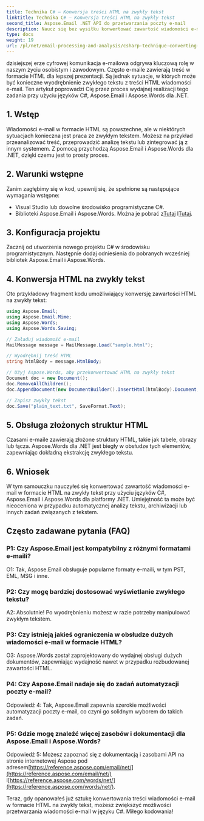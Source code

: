 ```yaml
---
title: Technika C# — Konwersja treści HTML na zwykły tekst
linktitle: Technika C# — Konwersja treści HTML na zwykły tekst
second_title: Aspose.Email .NET API do przetwarzania poczty e-mail
description: Naucz się bez wysiłku konwertować zawartość wiadomości e-mail w formacie HTML na zwykły tekst za pomocą Aspose.Email dla .NET. Szczegółowy przewodnik i kod. Przeglądaj teraz!
type: docs
weight: 19
url: /pl/net/email-processing-and-analysis/csharp-technique-converting-html-body-to-plain-text/
---
```


dzisiejszej erze cyfrowej komunikacja e-mailowa odgrywa kluczową rolę w naszym życiu osobistym i zawodowym. Często e-maile zawierają treść w formacie HTML dla lepszej prezentacji. Są jednak sytuacje, w których może być konieczne wyodrębnienie zwykłego tekstu z treści HTML wiadomości e-mail. Ten artykuł poprowadzi Cię przez proces wydajnej realizacji tego zadania przy użyciu języków C#, Aspose.Email i Aspose.Words dla .NET.

## 1. Wstęp

Wiadomości e-mail w formacie HTML są powszechne, ale w niektórych sytuacjach konieczna jest praca ze zwykłym tekstem. Możesz na przykład przeanalizować treść, przeprowadzić analizę tekstu lub zintegrować ją z innym systemem. Z pomocą przychodzą Aspose.Email i Aspose.Words dla .NET, dzięki czemu jest to prosty proces.

## 2. Warunki wstępne

Zanim zagłębimy się w kod, upewnij się, że spełnione są następujące wymagania wstępne:
- Visual Studio lub dowolne środowisko programistyczne C#.
-  Biblioteki Aspose.Email i Aspose.Words. Można je pobrać z[Tutaj](https://releases.aspose.com/email/net/) I[Tutaj](https://releases.aspose.com/words/net/).

## 3. Konfiguracja projektu

Zacznij od utworzenia nowego projektu C# w środowisku programistycznym. Następnie dodaj odniesienia do pobranych wcześniej bibliotek Aspose.Email i Aspose.Words.

## 4. Konwersja HTML na zwykły tekst

Oto przykładowy fragment kodu umożliwiający konwersję zawartości HTML na zwykły tekst:

```csharp
using Aspose.Email;
using Aspose.Email.Mime;
using Aspose.Words;
using Aspose.Words.Saving;

// Załaduj wiadomość e-mail
MailMessage message = MailMessage.Load("sample.html");

// Wyodrębnij treść HTML
string htmlBody = message.HtmlBody;

// Użyj Aspose.Words, aby przekonwertować HTML na zwykły tekst
Document doc = new Document();
doc.RemoveAllChildren();
doc.AppendDocument(new DocumentBuilder().InsertHtml(htmlBody).Document, ImportFormatMode.KeepSourceFormatting);

// Zapisz zwykły tekst
doc.Save("plain_text.txt", SaveFormat.Text);
```

## 5. Obsługa złożonych struktur HTML

Czasami e-maile zawierają złożone struktury HTML, takie jak tabele, obrazy lub łącza. Aspose.Words dla .NET jest biegły w obsłudze tych elementów, zapewniając dokładną ekstrakcję zwykłego tekstu.

## 6. Wniosek

W tym samouczku nauczyłeś się konwertować zawartość wiadomości e-mail w formacie HTML na zwykły tekst przy użyciu języków C#, Aspose.Email i Aspose.Words dla platformy .NET. Umiejętność ta może być nieoceniona w przypadku automatycznej analizy tekstu, archiwizacji lub innych zadań związanych z tekstem.

## Często zadawane pytania (FAQ)

### P1: Czy Aspose.Email jest kompatybilny z różnymi formatami e-maili?
O1: Tak, Aspose.Email obsługuje popularne formaty e-maili, w tym PST, EML, MSG i inne.

### P2: Czy mogę bardziej dostosować wyświetlanie zwykłego tekstu?
A2: Absolutnie! Po wyodrębnieniu możesz w razie potrzeby manipulować zwykłym tekstem.

### P3: Czy istnieją jakieś ograniczenia w obsłudze dużych wiadomości e-mail w formacie HTML?
O3: Aspose.Words został zaprojektowany do wydajnej obsługi dużych dokumentów, zapewniając wydajność nawet w przypadku rozbudowanej zawartości HTML.

### P4: Czy Aspose.Email nadaje się do zadań automatyzacji poczty e-mail?
Odpowiedź 4: Tak, Aspose.Email zapewnia szerokie możliwości automatyzacji poczty e-mail, co czyni go solidnym wyborem do takich zadań.

### P5: Gdzie mogę znaleźć więcej zasobów i dokumentacji dla Aspose.Email i Aspose.Words?
 Odpowiedź 5: Możesz zapoznać się z dokumentacją i zasobami API na stronie internetowej Aspose pod adresem[https://reference.aspose.com/email/net/](https://reference.aspose.com/email/net/) I[https://reference.aspose.com/words/net/](https://reference.aspose.com/words/net/).

Teraz, gdy opanowałeś już sztukę konwertowania treści wiadomości e-mail w formacie HTML na zwykły tekst, możesz zwiększyć możliwości przetwarzania wiadomości e-mail w języku C#. Miłego kodowania!